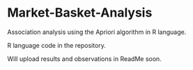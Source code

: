 # Market-Basket-Analysis
Association analysis using the Apriori algorithm in R language.

R language code in the repository. 

Will upload results and observations in ReadMe soon.
